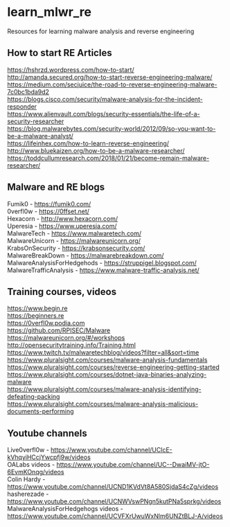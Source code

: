 # learn_mlwr_re
Resources for learning malware analysis and reverse engineering

## How to start RE Articles
https://hshrzd.wordpress.com/how-to-start/  
http://amanda.secured.org/how-to-start-reverse-engineering-malware/  
https://medium.com/secjuice/the-road-to-reverse-engineering-malware-7c0bc1bda9d2  
https://blogs.cisco.com/security/malware-analysis-for-the-incident-responder  
https://www.alienvault.com/blogs/security-essentials/the-life-of-a-security-researcher  
https://blog.malwarebytes.com/security-world/2012/09/so-you-want-to-be-a-malware-analyst/  
https://lifeinhex.com/how-to-learn-reverse-engineering/  
http://www.bluekaizen.org/how-to-be-a-malware-researcher/  
https://toddcullumresearch.com/2018/01/21/become-remain-malware-researcher/  


## Malware and RE blogs
Fumik0 - https://fumik0.com/  
0verfl0w - https://0ffset.net/  
Hexacorn - http://www.hexacorn.com/  
Uperesia - https://www.uperesia.com/  
MalwareTech - https://www.malwaretech.com/  
MalwareUnicorn - https://malwareunicorn.org/  
KrabsOnSecurity - https://krabsonsecurity.com/  
MalwareBreakDown - https://malwarebreakdown.com/  
MalwareAnalysisForHedgehods - https://struppigel.blogspot.com/  
MalwareTrafficAnalysis - https://www.malware-traffic-analysis.net/  


## Training courses, videos
https://www.begin.re  
https://beginners.re  
https://0verfl0w.podia.com  
https://github.com/RPISEC/Malware  
https://malwareunicorn.org/#/workshops  
http://opensecuritytraining.info/Training.html  
https://www.twitch.tv/malwaretechblog/videos?filter=all&sort=time  
https://www.pluralsight.com/courses/malware-analysis-fundamentals  
https://www.pluralsight.com/courses/reverse-engineering-getting-started  
https://www.pluralsight.com/courses/dotnet-java-binaries-analyzing-malware  
https://www.pluralsight.com/courses/malware-analysis-identifying-defeating-packing  
https://www.pluralsight.com/courses/malware-analysis-malicious-documents-performing  


## Youtube channels
Live0verfl0w - https://www.youtube.com/channel/UClcE-kVhqyiHCcjYwcpfj9w/videos  
OALabs videos - https://www.youtube.com/channel/UC--DwaiMV-jtO-6EvmKOnqg/videos  
Colin Hardy - https://www.youtube.com/channel/UCND1KVdVt8A580SjdaS4cZg/videos  
hasherezade - https://www.youtube.com/channel/UCNWVswPNgn5kutPNa5sprkg/videos  
MalwareAnalysisForHedgehogs videos - https://www.youtube.com/channel/UCVFXrUwuWxNlm6UNZtBLJ-A/videos  
